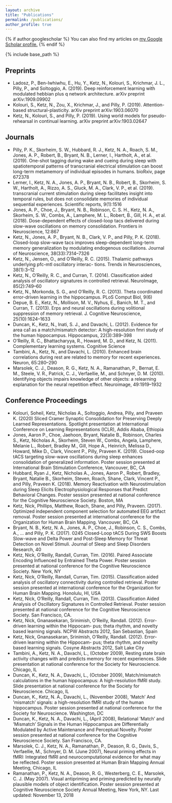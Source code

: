 ```yaml
---
layout: archive
title: "Publications"
permalink: /publications/
author_profile: true
---
```


{% if author.googlescholar %}
  You can also find my articles on <u><a href="{{author.googlescholar}}">my Google Scholar profile</a>.</u>
{% endif %}

{% include base_path %}


## Preprints
* Ladosz, P., Ben-Iwhiwhu, E., Hu, Y., Ketz, N., Kolouri, S., Krichmar, J. L., Pilly, P., and Soltoggio, A. (2019). Deep reinforcement learning with modulated hebbian plus q network architecture. arXiv preprint arXiv:1909.09902
* Kolouri, S., Ketz, N., Zou, X., Krichmar, J., and Pilly, P. (2019). Attention-based structural-plasticity. arXiv preprint arXiv:1903.06070
* Ketz, N., Kolouri, S., and Pilly, P. (2019). Using world models for pseudo-rehearsal in continual learning. arXiv preprint arXiv:1903.02647


## Journals
* Pilly, P. K., Skorheim, S. W., Hubbard, R. J., Ketz, N. A., Roach, S. M., Jones, A. P., Robert, B., Bryant, N. B., Lerner, I., Hartholt, A., et al. (2019). One-shot tagging during wake and cueing during sleep with spatiotemporal patterns of transcranial electrical stimulation can boost long-term metamemory of individual episodes in humans. bioRxiv, page 672378
* Lerner, I., Ketz, N. A., Jones, A. P., Bryant, N. B., Robert, B., Skorheim, S. W., Hartholt, A., Rizzo, A. S., Gluck, M. A., Clark, V. P., et al. (2019). transcranial current stimulation during sleep facilitates insight into temporal rules, but does not consolidate memories of individual sequential experiences. Scientific reports, 9(1):1516
* Jones, A. P., Choe, J., Bryant, N. B., Robinson, C. S. H., Ketz, N. A., Skorheim, S. W., Combs, A., Lamphere, M. L., Robert, B., Gill, H. A., et al. (2018). Dose-dependent effects of closed-loop tacs delivered during slow-wave oscillations on memory consolidation. Frontiers in Neuroscience, 12:867
* Ketz, N., Jones, A. P., Bryant, N. B., Clark, V. P., and Pilly, P. K. (2018). Closed-loop slow-wave tacs improves sleep-dependent long-term memory generalization by modulating endogenous oscillations. Journal of Neuroscience, 38(33):7314–7326
* Ketz, N., Jensen, O., and O’Reilly, R. C. (2015). Thalamic pathways underlying pfc-mtl oscillatory interac- tions. Trends in Neurosciences, 38(1):3–12
* Ketz, N., O’Reilly, R. C., and Curran, T. (2014). Classification aided analysis of oscillatory signatures in controlled retrieval. NeuroImage, 85(2):749–60
* Ketz, N., Morkonda, S. G., and O’Reilly, R. C. (2013). Theta coordinated error-driven learning in the hippocampus. PLoS Comput Biol, 9(6)
* Depue, B. E., Ketz, N., Mollison, M. V., Nyhus, E., Banich, M. T., and Curran, T. (2013). Erps and neural oscillations during volitional suppression of memory retrieval. J. Cognitive Neuroscience, 25(10):1624–1633
* Duncan, K., Ketz, N., Inati, S. J., and Davachi, L. (2012). Evidence for area ca1 as a match/mismatch detector: A high-resolution fmri study of the human hippocampus. Hippocampus, 22(3):389–398
* O’Reilly, R. C., Bhattacharyya, R., Howard, M. D., and Ketz, N. (2011). Complementary learning systems. Cognitive Science
* Tambini, A., Ketz, N., and Davachi, L. (2010). Enhanced brain correlations during rest are related to memory for recent experiences. Neuron, 65:280–290
* Marsolek, C. J., Deason, R. G., Ketz, N. A., Ramanathan, P., Bernat, E. M., Steele, V. R., Patrick, C. J., Verfaellie, M., and Schnyer, D. M. (2010). Identifying objects impairs knowledge of other objects: a relearning explanation for the neural repetition effect. Neuroimage, 49:1919–1932



## Conference Proceedings
* Kolouri, Soheil, Ketz, Nicholas A., Soltoggio, Andrea, Pilly, and Praveen K. (2020) Sliced Cramer Synaptic Consolidation for Preserving Deeply Learned Representations. Spotlight presentation at International Conference on Learning Representations (ICLR), Addis Ababa, Ethiopia 
* Jones, Aaron P., Choe, Jaehoon, Bryant, Natalie B., Robinson, Charles S., Ketz, Nicholas A., Skorheim, Steven W., Combs, Angela, Lamphere, Melanie L., Robert, Bradley M., Gill, Hope A., Heinrich, Melissa D., Howard, Mike D., Clark, Vincent P., Pilly, Praveen K. (2019). Closed-oop tACS targeting slow-wave oscillations during sleep enhances consolidation of generalized information. Poster session presented at International Brain Stimulation Conference, Vancouver, BC, CA
* Hubbard, Ryan J., Ketz, Nicholas A., Jones, Aaron P., Robert, Bradley, Bryant, Natalie B., Skorheim, Steven, Roach, Shane, Clark, Vincent P., and Pilly, Praveen K. (2018). Memory Reactivation with Neurostimulation during Sleep Elicits Electrophysiological Responses that Predict Behavioral Changes. Poster session presented at national conference for the Cognitive Neuroscience Society. Boston, MA
* Ketz, Nick, Phillips, Matthew, Roach, Shane, and Pilly, Praveen. (2017). Optimized independent component selection for automated EEG artifact removal. Poster session presented at international conference for the Organization for Human Brain Mapping. Vancouver, BC, CA
* Bryant, N. B., Ketz, N. A., Jones, A. P., Choe, J., Robinson, C. S., Combs, A., ... and Pilly, P. K. (2017). 0245 Closed-Loop tACS During SWS Boosts Slow-wave and Delta Power and Post-Sleep Memory for Threat Detection on Novel Stimuli. Journal of Sleep and Sleep Disorders Research, 40
* Ketz, Nick, O’Reilly, Randall, Curran, Tim. (2016). Paired Associate Encoding Influenced by Entrained Theta Power. Poster session presented at national conference for the Cognitive Neuroscience Society. New York, NY
* Ketz, Nick, O’Reilly, Randall, Curran, Tim. (2015). Classification aided analysis of oscillatory connectivity during controlled retrieval. Poster session presented at international conference for the Organization for Human Brain Mapping. Honolulu, HI, USA
* Ketz, Nick, O’Reilly, Randall, Curran, Tim. (2013). Classification Aided Analysis of Oscillatory Signatures in Controlled Retrieval. Poster session presented at national conference for the Cognitive Neuroscience Society. San Francisco, CA.
* Ketz, Nick, Gnanasekaran, Srinimish, O’Reilly, Randall. (2012). Error-driven learning within the Hippocam- pus; theta rhythm, and novelty based learning signals. NCPW Abstracts 2012, San Sebastian, Spain
* Ketz, Nick, Gnanasekaran, Srinimish, O’Reilly, Randall. (2012). Error-driven learning within the Hippocam- pus; theta rhythm, and novelty based learning signals. Cosyne Abstracts 2012, Salt Lake City
* Tambini, A., Ketz, N. A., Davachi, L., (October 2009), Resting state brain activity changes with and predicts memory for recent experiences. Slide presentation at national conference for the Society for Neuroscience. Chicago, IL
* Duncan, K., Ketz, N. A., Davachi, L., (October 2009), Match/mismatch calculations in the human hippocampus: A high-resolution fMRI study. Slide presentation at national conference for the Society for Neuroscience. Chicago, IL
* Duncan, K., Ketz, N. A., Davachi, L., (November 2008), ’Match’ And ’mismatch’ signals: a high-resolution fMRI study of the human hippocampus. Poster session presented at national conference for the Society for Neuroscience. Washington, DC
* Duncan, K., Ketz, N. A., Davachi, L., (April 2008), Relational ’Match’ and ’Mismatch’ Signals in the Human Hippocampus are Differentially Modulated by Active Maintenance and Perceptual Novelty. Poster session presented at national conference for the Cognitive Neuroscience Society. San Francisco, CA.
* Marsolek, C. J., Ketz, N. A., Ramanathan, P., Deason, R. G., Davis, S., Verfaellie, M., Schnyer, D. M. (June 2007), Neural priming effects in fMRI: Integrated fMRI and neurocomputational evidence for what may be reflected. Poster session presented at Human Brain Mapping Annual Meeting, Chicago, IL
* Ramanathan, P., Ketz, N. A., Deason, R. G., Westerberg, C. E., Marsolek, C. J. (May 2007). Visual antipriming and priming predicted by neurally plausible models of object identification. Poster session presented at Cognitive Neuroscience Society Annual Meeting, New York, NY. Last updated: November 13, 2018
